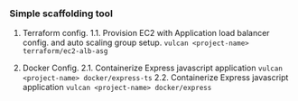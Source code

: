 ### Simple scaffolding tool

1. Terraform config.
    1.1. Provision EC2 with Application load balancer config. and auto scaling group setup.
    `vulcan <project-name> terraform/ec2-alb-asg`

2. Docker Config. 
    2.1. Containerize Express javascript application
    `vulcan <project-name> docker/express-ts`
    2.2. Containerize Express javascript application
    `vulcan <project-name> docker/express`